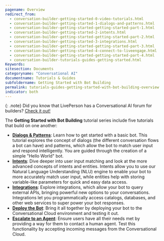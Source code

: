 ```yaml
---
pagename: Overview
redirect_from:
  - conversation-builder-getting-started-0-video-tutorials.html
  - conversation-builder-getting-started-1-dialogs-and-patterns.html
  - conversation-builder-getting-started-getting-started-part-1.html
  - conversation-builder-getting-started-2-intents.html
  - conversation-builder-getting-started-getting-started-part-2.html
  - conversation-builder-getting-started-3-integrations.html
  - conversation-builder-getting-started-getting-started-part-3.html
  - conversation-builder-getting-started-4-connect-to-liveengage.html
  - conversation-builder-getting-started-getting-started-part-4.html
  - conversation-builder-tutorials-guides-getting-started.html
Keywords:
sitesection: Documents
categoryname: "Conversational AI"
documentname: Tutorials & Guides
subfoldername: Getting Started with Bot Building
permalink: tutorials-guides-getting-started-with-bot-building-overview.html
indicator: both
---
```


{: .note}
Did you know that LivePerson has a Conversational AI forum for builders? [Check it out!](https://talkyard.livepersonai.com/)

The **Getting Started with Bot Building** tutorial series include five tutorials that build on one another:

* **[Dialogs & Patterns](tutorials-guides-getting-started-with-bot-building-dialogs-patterns.html)**: Learn how to get started with a basic bot. This tutorial explores the concept of dialogs (the different conversation flows a bot can have) and patterns, which allow the bot to match user input and respond intelligently. You are guided through the creation of a simple "Hello World" bot.
* **[Intents](tutorials-guides-getting-started-with-bot-building-intents.html)**: Dive deeper into user input matching and look at the more advanced concepts of intents and entities. Intents allow you to use our Natural Language Understanding (NLU) engine to enable your bot to more accurately match user input, while entities help with storing variable-like parameters for quick and easy data access.
* **[Integrations](tutorials-guides-getting-started-with-bot-building-integrations.html)**: Explore integrations, which allow your bot to query external APIs, bringing powerful new options to your conversations. Integrations let you programmatically access catalogs, databases, and other web services to super power your bot responses.
* **[Deploy the Bot](tutorials-guides-getting-started-with-bot-building-deploy-the-bot.html)**: Bring it all together by deploying your bot to the Conversational Cloud environment and testing it out.
* **[Escalate to an Agent](tutorials-guides-getting-started-with-bot-building-escalate-to-an-agent.html)**: Ensure users have all their needs met by providing a way for them to contact a human agent. Test this functionality by accepting incoming messages from the Conversational Cloud.
